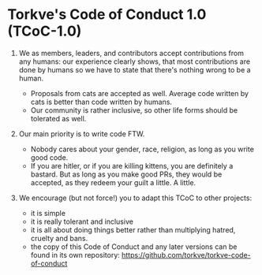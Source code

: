 # Torkve's Code of Conduct 1.0 (TCoC-1.0)

1. We as members, leaders, and contributors accept contributions from any humans:
   our experience clearly shows, that most contributions are done by humans so we
   have to state that there's nothing wrong to be a human.
   
   * Proposals from cats are accepted as well. Average code written by cats is
     better than code written by humans.
   * Our community is rather inclusive, so other life forms should be tolerated
     as well.
     
2. Our main priority is to write code FTW.
   
   * Nobody cares about your gender, race, religion, as long as you write good
     code.
   * If you are hitler, or if you are killing kittens, you are definitely a
     bastard. But as long as you make good PRs, they would be accepted, as
     they redeem your guilt a little. A little.

3. We encourage (but not force!) you to adapt this TCoC to other projects:
   * it is simple
   * it is really tolerant and inclusive
   * it is all about doing things better rather than multiplying hatred,
     cruelty and bans.
   * the copy of this Code of Conduct and any later versions can be found in
     its own repository: https://github.com/torkve/torkve-code-of-conduct
